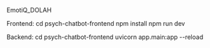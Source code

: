 EmotiQ_DOLAH

Frontend:
cd psych-chatbot-frontend
npm install
npm run dev

Backend:
cd psych-chatbot-frontend
uvicorn app.main:app --reload
